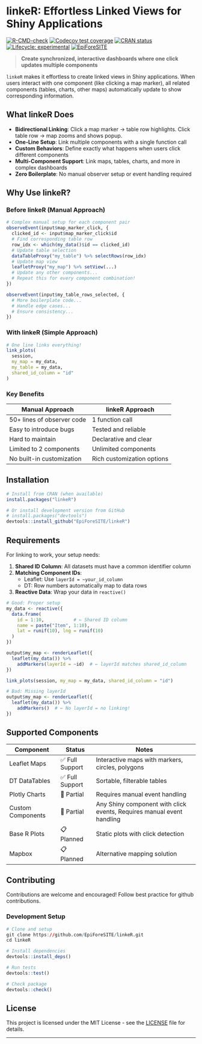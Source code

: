 
<!-- README.md is generated from README.Rmd. Please edit that file -->

# linkeR: Effortless Linked Views for Shiny Applications

<!-- badges: start -->

[![R-CMD-check](https://github.com/EpiForeSITE/linkeR/actions/workflows/R-CMD-check.yaml/badge.svg?cache=bust)](https://github.com/EpiForeSITE/linkeR/actions/workflows/R-CMD-check.yaml)
[![Codecov test
coverage](https://codecov.io/gh/EpiForeSITE/linkeR/graph/badge.svg)](https://app.codecov.io/gh/EpiForeSITE/linkeR)
[![CRAN
status](https://www.r-pkg.org/badges/version/linkeR)](https://CRAN.R-project.org/package=linkeR)
[![Lifecycle:
experimental](https://img.shields.io/badge/lifecycle-experimental-orange.svg)](https://lifecycle.r-lib.org/articles/stages.html#experimental)
[![EpiForeSITE](https://img.shields.io/badge/Part%20of-EpiForeSITE-blue.svg)](https://github.com/EpiForeSITE/software)
<!-- badges: end -->

> **Create synchronized, interactive dashboards where one click updates
> multiple components**

`linkeR` makes it effortless to create linked views in Shiny
applications. When users interact with one component (like clicking a
map marker), all related components (tables, charts, other maps)
automatically update to show corresponding information.

## What linkeR Does

- **Bidirectional Linking**: Click a map marker → table row highlights.
  Click table row → map zooms and shows popup.
- **One-Line Setup**: Link multiple components with a single function
  call
- **Custom Behaviors**: Define exactly what happens when users click
  different components
- **Multi-Component Support**: Link maps, tables, charts, and more in
  complex dashboards
- **Zero Boilerplate**: No manual observer setup or event handling
  required

## Why Use linkeR?

### Before linkeR (Manual Approach)

``` r
# Complex manual setup for each component pair
observeEvent(input$map_marker_click, {
  clicked_id <- input$map_marker_click$id
  # Find corresponding table row
  row_idx <- which(my_data()$id == clicked_id)
  # Update table selection
  dataTableProxy("my_table") %>% selectRows(row_idx)
  # Update map view
  leafletProxy("my_map") %>% setView(...)
  # Update any other components...
  # Repeat this for every component combination!
})

observeEvent(input$my_table_rows_selected, {
  # More boilerplate code...
  # Handle edge cases...
  # Ensure consistency...
})
```

### With linkeR (Simple Approach)

``` r
# One line links everything!
link_plots(
  session,
  my_map = my_data,
  my_table = my_data,
  shared_id_column = "id"
)
```

### Key Benefits

| Manual Approach            | linkeR Approach            |
|----------------------------|----------------------------|
| 50+ lines of observer code | 1 function call            |
| Easy to introduce bugs     | Tested and reliable        |
| Hard to maintain           | Declarative and clear      |
| Limited to 2 components    | Unlimited components       |
| No built-in customization  | Rich customization options |

## Installation

``` r
# Install from CRAN (when available)
install.packages("linkeR")

# Or install development version from GitHub
# install.packages("devtools")
devtools::install_github("EpiForeSITE/linkeR")
```

## Requirements

For linking to work, your setup needs:

1.  **Shared ID Column**: All datasets must have a common identifier
    column
2.  **Matching Component IDs**:
    - Leaflet: Use `layerId = ~your_id_column`
    - DT: Row numbers automatically map to data rows
3.  **Reactive Data**: Wrap your data in `reactive()`

``` r
# Good: Proper setup
my_data <- reactive({
  data.frame(
    id = 1:10,           # ← Shared ID column
    name = paste("Item", 1:10),
    lat = runif(10), lng = runif(10)
  )
})

output$my_map <- renderLeaflet({
  leaflet(my_data()) %>%
    addMarkers(layerId = ~id)  # ← layerId matches shared_id_column
})

link_plots(session, my_map = my_data, shared_id_column = "id")

# Bad: Missing layerId
output$my_map <- renderLeaflet({
  leaflet(my_data()) %>%
    addMarkers()  # ← No layerId = no linking!
})
```

## Supported Components

| Component | Status | Notes |
|----|----|----|
| Leaflet Maps | ✅ Full Support | Interactive maps with markers, circles, polygons |
| DT DataTables | ✅ Full Support | Sortable, filterable tables |
| Plotly Charts | 🔄 Partial | Requires manual event handling |
| Custom Components | 🔄 Partial | Any Shiny component with click events, Requires manual event handling |
| Base R Plots | 📋 Planned | Static plots with click detection |
| Mapbox | 📋 Planned | Alternative mapping solution |

## Contributing

Contributions are welcome and encouraged! Follow best practice for
github contributions.

### Development Setup

``` r
# Clone and setup
git clone https://github.com/EpiForeSITE/linkeR.git
cd linkeR

# Install dependencies
devtools::install_deps()

# Run tests
devtools::test()

# Check package
devtools::check()
```

## License

This project is licensed under the MIT License - see the
[LICENSE](LICENSE) file for details.

------------------------------------------------------------------------
